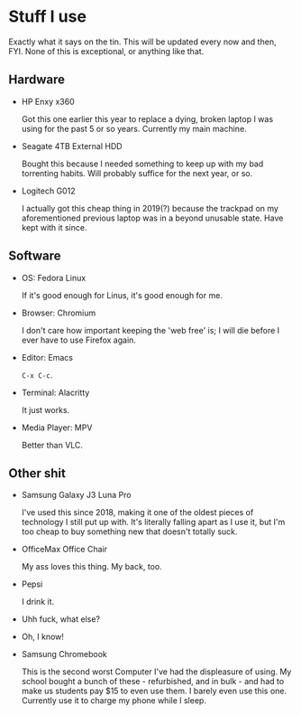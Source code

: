 # Stuff I use
Exactly what it says on the tin. This will be updated every now and then, FYI. None of this is exceptional, or anything like that. 

## Hardware
- HP Enxy x360

    Got this one earlier this year to replace a dying, broken laptop I was using for the past 5 or so years. Currently my main machine.

- Seagate 4TB External HDD

    Bought this because I needed something to keep up with my bad torrenting habits. Will probably suffice for the next year, or so.

- Logitech G012

    I actually got this cheap thing in 2019(?) because the trackpad on my aforementioned previous laptop was in a beyond unusable state. Have kept with it since.

## Software
- OS: Fedora Linux 

    If it's good enough for Linus, it's good enough for me.

- Browser: Chromium
    
    I don't care how important keeping the 'web free' is; I will die before I ever have to use Firefox again. 

- Editor: Emacs

    `C-x C-c`.
 
- Terminal: Alacritty

    It just works.

- Media Player: MPV

    Better than VLC.
    
## Other shit
- Samsung Galaxy J3 Luna Pro

    I've used this since 2018, making it one of the oldest pieces of technology I still put up with. It's literally falling apart as I use it, but I'm too cheap to buy something new that doesn't totally suck.

- OfficeMax Office Chair

    My ass loves this thing. My back, too.

- Pepsi

    I drink it.

- Uhh fuck, what else?
- Oh, I know!
- Samsung Chromebook

    This is the second worst Computer I've had the displeasure of using. My school bought a bunch of these - refurbished, and in bulk - and had to make us students pay $15 to even use them. I barely even use this one. Currently use it to charge my phone while I sleep.
